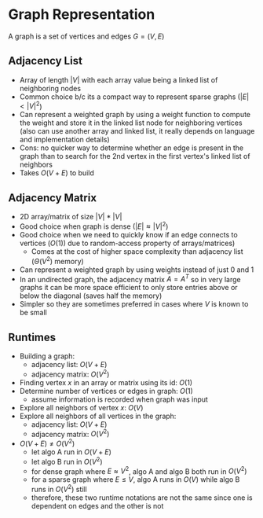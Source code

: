 # Graph Representation

A graph is a set of vertices and edges $G = (V, E)$

## Adjacency List

- Array of length $|V|$ with each array value being a linked list of neighboring nodes 
- Common choice b/c its a compact way to represent sparse graphs ($|E| < |V|^2$)
- Can represent a weighted graph by using a weight function to compute the weight and store it in the linked list node for neighboring vertices (also can use another array and linked list, it really depends on language and implementation details)
- Cons: no quicker way to determine whether an edge is present in the graph than to search for the 2nd vertex in the first vertex's linked list of neighbors
- Takes $O(V + E)$ to build

## Adjacency Matrix

- 2D array/matrix of size $|V| * |V|$
- Good choice when graph is dense ($|E| \approx |V|^2$)
- Good choice when we need to quickly know if an edge connects to vertices ($O(1)$) due to random-access property of arrays/matrices)
  - Comes at the cost of higher space complexity than adjacency list ($\Theta(V^2)$ memory)
- Can represent a weighted graph by using weights instead of just 0 and 1
- In an undirected graph, the adjacency matrix $A = A^T$ so in very large graphs it can be more space efficient to only store entries above or below the diagonal (saves half the memory)
- Simpler so they are sometimes preferred in cases where $V$ is known to be small

## Runtimes 

- Building a graph:
    - adjacency list: $O(V + E)$
    - adjacency matrix: $O(V^2)$ 
- Finding vertex $x$ in an array or matrix using its id: $O(1)$ 
- Determine number of vertices or edges in graph: $O(1)$
    - assume information is recorded when graph was input
- Explore all neighbors of vertex $x$: $O(V)$
- Explore all neighbors of all vertices in the graph:
    - adjacency list: $O(V+E)$
    - adjacency matrix: $O(V^2)$
- $O(V + E) \neq O(V^2)$
    - let algo A run in $O(V+E)$
    - let algo B run in $O(V^2)$
    - for dense graph where $E \approx V^2$, algo A and algo B both run in $O(V^2)$
    - for a sparse graph where $E \leq V$, algo A runs in $O(V)$ while algo B runs in $O(V^2)$ still
    - therefore, these two runtime notations are not the same since one is dependent on edges and the other is not

